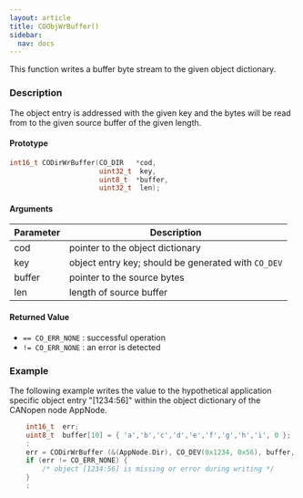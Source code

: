 ```yaml
---
layout: article
title: COObjWrBuffer()
sidebar:
  nav: docs
---
```


This function writes a buffer byte stream to the given object dictionary.

<!--more-->

### Description

The object entry is addressed with the given key and the bytes will be read from to the given source buffer of the given length.

#### Prototype

```c
int16_t CODirWrBuffer(CO_DIR   *cod,
                      uint32_t  key,
                      uint8_t  *buffer,
                      uint32_t  len);
```

#### Arguments

| Parameter | Description |
| --- | --- |
| cod | pointer to the object dictionary |
| key | object entry key; should be generated with `CO_DEV` |
| buffer | pointer to the source bytes |
| len | length of source buffer |

#### Returned Value

- `== CO_ERR_NONE` : successful operation
- `!= CO_ERR_NONE` : an error is detected

### Example

The following example writes the value to the hypothetical application specific object entry "[1234:56]" within the object dictionary of the CANopen node AppNode.

```c
    int16_t  err;
    uint8_t  buffer[10] = { 'a','b','c','d','e','f','g','h','i', 0 };
    :
    err = CODirWrBuffer (&(AppNode.Dir), CO_DEV(0x1234, 0x56), buffer, 10);
    if (err != CO_ERR_NONE) {
        /* object [1234:56] is missing or error during writing */
    }
    :
```
